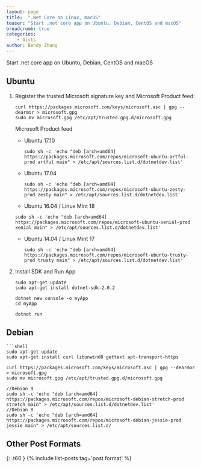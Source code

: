 ```yaml
---
layout: page
title:  ".Net Core on Linux, macOS"
teaser: "Start .net core app on Ubuntu, Debian, CentOS and macOS"
breadcrumb: true
categories:
    - Gists
author: Bendy Zhang
---
```


Start .net core app on Ubuntu, Debian, CentOS and macOS

## Ubuntu

1. Register the trusted Microsoft signature key and Microsoft Product feed:

    ```shell
    curl https://packages.microsoft.com/keys/microsoft.asc | gpg --dearmor > microsoft.gpg
    sudo mv microsoft.gpg /etc/apt/trusted.gpg.d/microsoft.gpg
    ```
  
    Microsoft Product feed

    - Ubuntu 17.10
  
        `sudo sh -c 'echo "deb [arch=amd64] https://packages.microsoft.com/repos/microsoft-ubuntu-artful-prod artful main" > /etc/apt/sources.list.d/dotnetdev.list'`

    - Ubuntu 17.04

        `sudo sh -c 'echo "deb [arch=amd64] https://packages.microsoft.com/repos/microsoft-ubuntu-zesty-prod zesty main" > /etc/apt/sources.list.d/dotnetdev.list'`

    - Ubuntu 16.04 / Linux Mint 18
  
    `sudo sh -c 'echo "deb [arch=amd64] https://packages.microsoft.com/repos/microsoft-ubuntu-xenial-prod xenial main" > /etc/apt/sources.list.d/dotnetdev.list'`

    - Ubuntu 14.04 / Linux Mint 17

        `sudo sh -c 'echo "deb [arch=amd64] https://packages.microsoft.com/repos/microsoft-ubuntu-trusty-prod trusty main" > /etc/apt/sources.list.d/dotnetdev.list'`

1. Install SDK and Run App

    ```shell
    sudo apt-get update
    sudo apt-get install dotnet-sdk-2.0.2

    dotnet new console -o myApp
    cd myApp

    dotnet run
    ```
    
## Debian

    ```shell
    sudo apt-get update
    sudo apt-get install curl libunwind8 gettext apt-transport-https

    curl https://packages.microsoft.com/keys/microsoft.asc | gpg --dearmor > microsoft.gpg
    sudo mv microsoft.gpg /etc/apt/trusted.gpg.d/microsoft.gpg

    //Debian 9
    sudo sh -c 'echo "deb [arch=amd64] https://packages.microsoft.com/repos/microsoft-debian-stretch-prod stretch main" > /etc/apt/sources.list.d/dotnetdev.list'
    //Debian 8
    sudo sh -c 'echo "deb [arch=amd64] https://packages.microsoft.com/repos/microsoft-debian-jessie-prod jessie main" > /etc/apt/sources.list.d/

<!--more-->

## Other Post Formats
{: .t60 }
{% include list-posts tag='post format' %}
